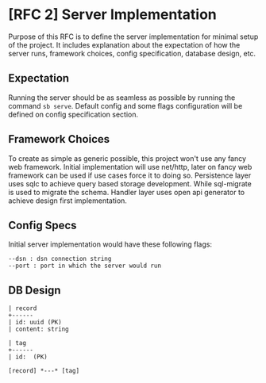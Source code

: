 # [RFC 2] Server Implementation

Purpose of this RFC is to define the server implementation for minimal setup of the project. It includes explanation about the expectation of how the server runs, framework choices, config specification, database design, etc.

## Expectation
Running the server should be as seamless as possible by running the command `sb serve`. Default config and some flags configuration will be defined on config specification section.

## Framework Choices
To create as simple as generic possible, this project won't use any fancy web framework. Initial implementation will use net/http, later on fancy web framework can be used if use cases force it to doing so.
Persistence layer uses sqlc to achieve query based storage development. While sql-migrate is used to migrate the schema.
Handler layer uses open api generator to achieve design first implementation.

## Config Specs

Initial server implementation would have these following flags:
```
--dsn : dsn connection string
--port : port in which the server would run
```

## DB Design

```
| record 
+------
| id: uuid (PK)
| content: string
```

```
| tag
+------
| id:  (PK)
```

```
[record] *---* [tag]
```